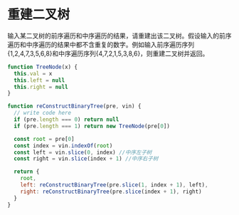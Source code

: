 # 重建二叉树

输入某二叉树的前序遍历和中序遍历的结果，请重建出该二叉树。假设输入的前序遍历和中序遍历的结果中都不含重复的数字。例如输入前序遍历序列{1,2,4,7,3,5,6,8}和中序遍历序列{4,7,2,1,5,3,8,6}，则重建二叉树并返回。

```js
function TreeNode(x) {
  this.val = x
  this.left = null
  this.right = null
}

function reConstructBinaryTree(pre, vin) {
  // write code here
  if (pre.length === 0) return null
  if (pre.length === 1) return new TreeNode(pre[0])

  const root = pre[0]
  const index = vin.indexOf(root)
  const left = vin.slice(0, index) //中序左子树
  const right = vin.slice(index + 1) //中序右子树

  return {
    root,
    left: reConstructBinaryTree(pre.slice(1, index + 1), left),
    right: reConstructBinaryTree(pre.slice(index + 1), right)
  }
}
```
